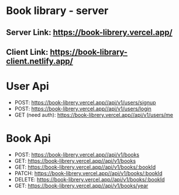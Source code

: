 # Book library - server

## Server Link: https://book-librery.vercel.app/

## Client Link: https://book-library-client.netlify.app/

# User Api

- POST: https://book-librery.vercel.app//api/v1/users/signup
- POST: https://book-librery.vercel.app//api/v1/users/login
- GET (need auth): https://book-librery.vercel.app//api/v1/users/me

# Book Api

- POST: https://book-librery.vercel.app//api/v1/books
- GET: https://book-librery.vercel.app//api/v1/books
- GET: https://book-librery.vercel.app//api/v1/books/:bookId
- PATCH: https://book-librery.vercel.app//api/v1/books/:bookId
- DELETE: https://book-librery.vercel.app//api/v1/books/:bookId
- GET: https://book-librery.vercel.app//api/v1/books/year
